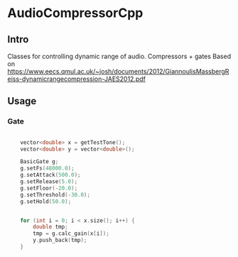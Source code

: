# AudioCompressorCpp

## Intro
Classes for controlling dynamic range of audio. Compressors + gates
Based on https://www.eecs.qmul.ac.uk/~josh/documents/2012/GiannoulisMassbergReiss-dynamicrangecompression-JAES2012.pdf

## Usage

### Gate
```c++

	vector<double> x = getTestTone();
	vector<double> y = vector<double>();

	BasicGate g;
	g.setFs(48000.0);
	g.setAttack(500.0);
	g.setRelease(5.0);
	g.setFloor(-20.0);
	g.setThreshold(-30.0);
	g.setHold(50.0);


	for (int i = 0; i < x.size(); i++) {
		double tmp;
		tmp = g.calc_gain(x[i]);
		y.push_back(tmp);
	}
```
